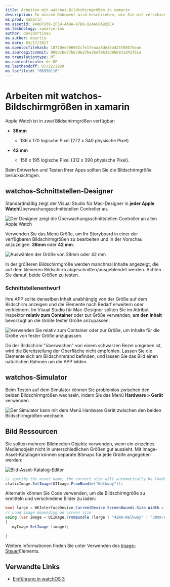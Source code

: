 ```yaml
---
title: Arbeiten mit watchos-Bildschirmgrößen in xamarin
description: In diesem Dokument wird beschrieben, wie Sie mit verschiedenen watchos-Bildschirmgrößen arbeiten. Er erläutert den watchos-Schnittstellen-Designer, den watchos-Simulator und Bild Ressourcen.
ms.prod: xamarin
ms.assetid: 840DF939-2F59-4ABA-87D8-92AAC8A92BC4
ms.technology: xamarin-ios
author: davidortinau
ms.author: daortin
ms.date: 03/17/2017
ms.openlocfilehash: 18720ee396952cfe1feaaa8de35a425f60575eae
ms.sourcegitcommit: 008bcbd37b6c96a7be2baf0633d066931d41f61a
ms.translationtype: MT
ms.contentlocale: de-DE
ms.lasthandoff: 07/22/2020
ms.locfileid: "86930116"
---
```

# <a name="working-with-watchos-screen-sizes-in-xamarin"></a>Arbeiten mit watchos-Bildschirmgrößen in xamarin

Apple Watch ist in zwei Bildschirmgrößen verfügbar:

- **38mm**
  - 136 x 170 logische Pixel (272 x 340 physische Pixel)

- **42 mm**
  - 156 x 195 logische Pixel (312 x 390 physische Pixel).

Beim Entwerfen und Testen Ihrer Apps sollten Sie die Bildschirmgröße berücksichtigen.

## <a name="watchos-interface-designer"></a>watchos-Schnittstellen-Designer

Standardmäßig zeigt der Visual Studio für Mac-Designer in **jeder Apple Watch**Überwachungsschnittstellen Controller an.

![Der Designer zeigt die Überwachungsschnittstellen Controller an allen Apple Watch](screen-sizes-images/screen-any-sml.png)

Verwenden Sie das Menü Größe, um Ihr Storyboard in einer der verfügbaren Bildschirmgrößen zu bearbeiten und in der Vorschau anzuzeigen: **38mm** oder **42 mm**:

![Auswählen der Größe von 38mm oder 42 mm](screen-sizes-images/screen-menu-sml.png)

In der größeren Bildschirmgröße werden manchmal Inhalte angezeigt, die auf dem kleineren Bildschirm abgeschnitten/ausgeblendet werden.
Achten Sie darauf, beide Größen zu testen.

### <a name="interface-design"></a>Schnittstellenentwurf

Ihre APP sollte denselben Inhalt unabhängig von der Größe auf dem Bildschirm anzeigen und die Elemente nach Bedarf erweitern oder verkleinern. Im Visual Studio für Mac-Designer sollten Sie im Attribut Inspektor **relativ zum Container** oder zur Größe verwenden, **um den Inhalt** bevorzugt an die Größe fester Größe anzupassen.

![Verwenden Sie relativ zum Container oder zur Größe, um Inhalte für die Größe von fester Größe anzupassen.](screen-sizes-images/sizeattributepanel-sml.png)

Da der Bildschirm "überwachen" von einem schwarzen Bezel umgeben ist, wird die Bereitstellung der Oberfläche nicht empfohlen. Lassen Sie die Elemente sich am Bildschirmrand befinden, und lassen Sie das Bild einen natürlichen Rahmen um die APP bilden.

## <a name="watchos-simulator"></a>watchos-Simulator

Beim Testen auf dem Simulator können Sie problemlos zwischen den beiden Bildschirmgrößen wechseln, indem Sie das Menü **Hardware > Gerät** verwenden.

![Der Simulator kann mit dem Menü Hardware Gerät zwischen den beiden Bildschirmgrößen wechseln.](screen-sizes-images/simulator.png)

## <a name="image-resources"></a>Bild Ressourcen

Sie sollten mehrere Bildmedien Objekte verwenden, wenn ein einzelnes Medienobjekt nicht in unterschiedlichen Größen gut aussieht. Mit Image-Asset-Katalogen können separate Bitmaps für jede Größe angegeben werden:

![Bild-Asset-Katalog-Editor](screen-sizes-images/images-xcassets.png)

```csharp
// specify the asset name, the correct size will automatically be loaded
staticImage.SetImage(UIImage.FromBundle("Walkway"));
```

Alternativ können Sie Code verwenden, um die Bildschirmgröße zu ermitteln und verschiedene Bilder zu laden:

```csharp
bool large = WKInterfaceDevice.CurrentDevice.ScreenBounds.Size.Width > 136.0;
// Load image depending on screen size
using (var image = UIImage.FromBundle (large ? "42mm-Walkway" : "38mm-Walkway"))
{
   myImage.SetImage (image);

}
```

Weitere Informationen finden Sie unter Verwenden des [Image-Steuer](~/ios/watchos/user-interface/image.md)Elements.

## <a name="related-links"></a>Verwandte Links

- [Einführung in watchOS 3](~/ios/watchos/platform/introduction-to-watchos3/index.md)
